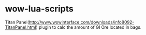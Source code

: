 wow-lua-scripts
===============

Titan Panel(http://www.wowinterface.com/downloads/info8092-TitanPanel.html) 
plugin to calc the amount of GI Ore located in bags.
